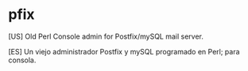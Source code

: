 # pfix

[US]
Old Perl Console admin for Postfix/mySQL mail server.

[ES]
Un viejo administrador Postfix y mySQL programado en Perl; para consola.
